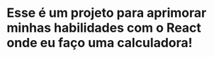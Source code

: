 <h1>Esse é um projeto para aprimorar minhas habilidades com o React onde eu faço uma calculadora!</h1>
